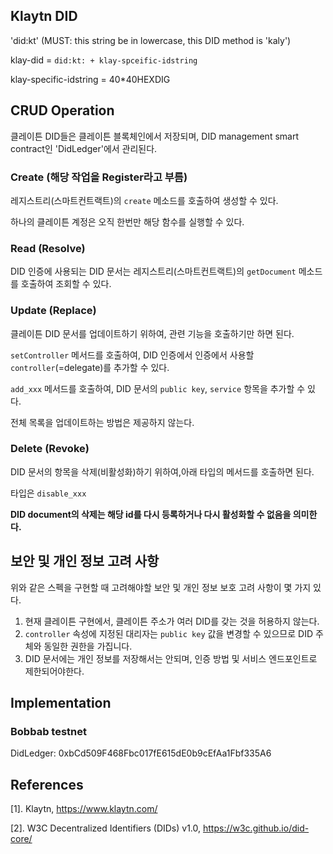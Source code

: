 ## Klaytn DID 
 
'did:kt' (MUST: this string be in lowercase, this DID method is 'kaly')

klay-did = `did:kt: + klay-spceific-idstring `

klay-specific-idstring = 40*40HEXDIG
 
 
## CRUD Operation
 
클레이튼 DID들은 클레이튼 블록체인에서 저장되며, DID management smart contract인 'DidLedger'에서 관리된다.

### Create (해당 작업을 Register라고 부름)

레지스트리(스마트컨트랙트)의 `create` 메소드를 호출하여 생성할 수 있다.

하나의 클레이튼 계정은 오직 한번만 해당 함수를 실행할 수 있다.

### Read (Resolve)

DID 인증에 사용되는 DID 문서는 레지스트리(스마트컨트랙트)의 `getDocument` 메소드를 호출하여 조회할 수 있다.


### Update (Replace)

클레이튼 DID 문서를 업데이트하기 위하여, 관련 기능을 호출하기만 하면 된다.

`setController` 메서드를 호출하여, DID 인증에서 인증에서 사용할 `controller`(=delegate)를 추가할 수 있다.

`add_xxx` 메서드를 호출하여, DID 문서의 `public key`, `service` 항목을 추가할 수 있다.

전체 목록을 업데이트하는 방법은 제공하지 않는다.

### Delete (Revoke)

DID 문서의 항목을 삭제(비활성화)하기 위하여,아래 타입의 메서드를 호출하면 된다. 

타입은 `disable_xxx`

**DID document의 삭제는 해당 id를 다시 등록하거나 다시 활성화할 수 없음을 의미한다.**


## 보안 및 개인 정보 고려 사항

위와 같은 스펙을 구현할 때 고려해야할 보안 및 개인 정보 보호 고려 사항이 몇 가지 있다.

1. 현재 클레이튼 구현에서, 클레이튼 주소가 여러 DID를 갖는 것을 허용하지 않는다.
2. `controller` 속성에 지정된 대리자는 `public key` 값을 변경할 수 있으므로 DID 주체와 동일한 권한을 가집니다.
3. DID 문서에는 개인 정보를 저장해서는 안되며, 인증 방법 및 서비스 엔드포인트로 제한되어야한다.


## Implementation

### Bobbab testnet

DidLedger: 0xbCd509F468Fbc017fE615dE0b9cEfAa1Fbf335A6


## References
[references]: #references

[1]. Klaytn, https://www.klaytn.com/

[2]. W3C Decentralized Identifiers (DIDs) v1.0, https://w3c.github.io/did-core/

